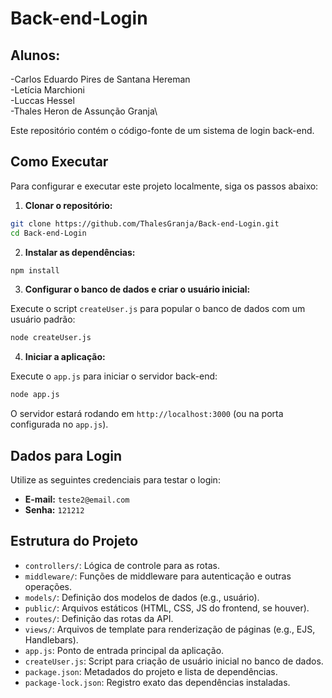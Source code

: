 # Back-end-Login

## Alunos:

-Carlos Eduardo Pires de Santana Hereman\
-Letícia Marchioni\
-Luccas Hessel\
-Thales Heron de Assunção Granja\

Este repositório contém o código-fonte de um sistema de login back-end.

## Como Executar

Para configurar e executar este projeto localmente, siga os passos abaixo:

1. **Clonar o repositório:**

```bash
git clone https://github.com/ThalesGranja/Back-end-Login.git
cd Back-end-Login
```

2. **Instalar as dependências:**

```bash
npm install
```

3. **Configurar o banco de dados e criar o usuário inicial:**

Execute o script `createUser.js` para popular o banco de dados com um usuário padrão:

```bash
node createUser.js
```

4. **Iniciar a aplicação:**

Execute o `app.js` para iniciar o servidor back-end:

```bash
node app.js
```

O servidor estará rodando em `http://localhost:3000` (ou na porta configurada no `app.js`).

## Dados para Login

Utilize as seguintes credenciais para testar o login:

- **E-mail:** `teste2@email.com`
- **Senha:** `121212`

## Estrutura do Projeto

- `controllers/`: Lógica de controle para as rotas.
- `middleware/`: Funções de middleware para autenticação e outras operações.
- `models/`: Definição dos modelos de dados (e.g., usuário).
- `public/`: Arquivos estáticos (HTML, CSS, JS do frontend, se houver).
- `routes/`: Definição das rotas da API.
- `views/`: Arquivos de template para renderização de páginas (e.g., EJS, Handlebars).
- `app.js`: Ponto de entrada principal da aplicação.
- `createUser.js`: Script para criação de usuário inicial no banco de dados.
- `package.json`: Metadados do projeto e lista de dependências.
- `package-lock.json`: Registro exato das dependências instaladas.
